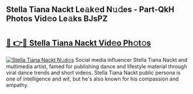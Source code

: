 ## Stella Tiana Nackt Le𝚊k𝚎d N𝚞𝚍es - Part-QkH Photos Vid𝚎o Le𝚊ks BJsPZ

# <h2><a href="http://fb37aay.evod.top/?m=Stella+Tiana+Nackt">🔗 👉🔴 Stella Tiana Nackt Vid𝚎o Ph𝚘t𝚘s</a></h2>

[![Stella Tiana Nackt N𝚞d𝚎s](https://i.imgur.com/8V9OHl7.gif)](http://fb37aay.evod.top/?m=Stella+Tiana+Nackt)
Social media influencer Stella Tiana Nackt and multimedia artist, famed for publishing dance and lifestyle material through viral dance trends and short videos. Stella Tiana Nackt public persona is one of intelligence and wit, but he's also known for his compassion and empathy. 
